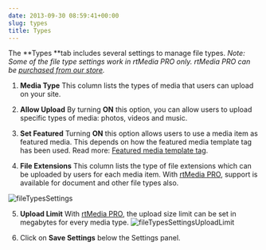 ```yaml
---
date: 2013-09-30 08:59:41+00:00
slug: types
title: Types
---
```


The **Types **tab includes several settings to manage file types. _Note: Some of the file type settings work in rtMedia PRO only. rtMedia PRO can be [purchased from our store](https://rtcamp.com/store/rtmedia-pro/)._



	
  1. **Media Type**
This column lists the types of media that users can upload on your site.

	
  2. **Allow Upload**
By turning **ON** this option, you can allow users to upload specific types of media: photos, videos and music.

	
  3. **Set Featured**
Turning **ON** this option allows users to use a media item as featured media. This depends on how the featured media template tag has been used. Read more: [Featured media template tag](https://rtcamp.com/rtmedia/docs/admin/featured-media/).

	
  4. **File Extensions**
This column lists the type of file extensions which can be uploaded by users for each media item. With [rtMedia PRO](https://rtcamp.com/store/rtmedia-pro/), support is available for document and other file types also.


![fileTypesSettings](https://rtcamp.com/wp-content/uploads/2013/09/fileTypesSettings.png)



	
  5. **Upload Limit**
With [rtMedia PRO](https://rtcamp.com/store/rtmedia-pro/), the upload size limit can be set in megabytes for every media type.
![fileTypesSettingsUploadLimit](https://rtcamp.com/wp-content/uploads/2013/09/fileTypesSettingsUploadLimit.png)

	
  6. Click on **Save Settings** below the Settings panel.


